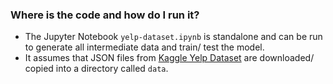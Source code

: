 ### Where is the code and how do I run it?

- The Jupyter Notebook `yelp-dataset.ipynb` is standalone and can be run to generate all intermediate data and train/ test the model.
- It assumes that JSON files from [Kaggle Yelp Dataset](https://www.kaggle.com/yelp-dataset/yelp-dataset) are downloaded/ copied into a directory called `data`. 
